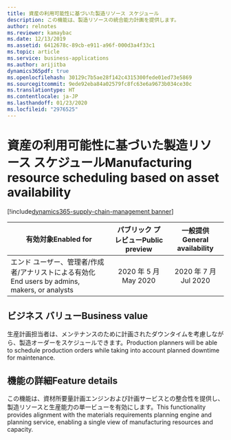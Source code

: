```yaml
---
title: 資産の利用可能性に基づいた製造リソース スケジュール
description: この機能は、製造リソースの統合能力計画を提供します。
author: relnotes
ms.reviewer: kamaybac
ms.date: 12/13/2019
ms.assetid: 6412678c-89cb-e911-a96f-000d3a4f33c1
ms.topic: article
ms.service: business-applications
ms.author: arijitba
dynamics365pdf: true
ms.openlocfilehash: 30129c7b5ae28f142c4315300fede01ed73e5869
ms.sourcegitcommit: 9ede92eba84a02579fc8fc63e6a9673b034ce30c
ms.translationtype: HT
ms.contentlocale: ja-JP
ms.lasthandoff: 01/23/2020
ms.locfileid: "2976525"
---
```

# <a name="manufacturing-resource-scheduling-based-on-asset-availability"></a><span data-ttu-id="b1142-103">資産の利用可能性に基づいた製造リソース スケジュール</span><span class="sxs-lookup"><span data-stu-id="b1142-103">Manufacturing resource scheduling based on asset availability</span></span>
[!include[dynamics365-supply-chain-management banner](../includes/dynamics365-supply-chain-management.md)]



| <span data-ttu-id="b1142-104">有効対象</span><span class="sxs-lookup"><span data-stu-id="b1142-104">Enabled for</span></span>    |  <span data-ttu-id="b1142-105">パブリック プレビュー</span><span class="sxs-lookup"><span data-stu-id="b1142-105">Public preview</span></span> | <span data-ttu-id="b1142-106">一般提供</span><span class="sxs-lookup"><span data-stu-id="b1142-106">General availability</span></span> | 
| ---------- | :----------: |:----------: |
|<span data-ttu-id="b1142-107">エンド ユーザー、管理者/作成者/アナリストによる有効化</span><span class="sxs-lookup"><span data-stu-id="b1142-107">End users by admins, makers, or analysts</span></span>|<span data-ttu-id="b1142-108">2020 年 5 月</span><span class="sxs-lookup"><span data-stu-id="b1142-108">May 2020</span></span>| <span data-ttu-id="b1142-109">2020 年 7 月</span><span class="sxs-lookup"><span data-stu-id="b1142-109">Jul 2020</span></span>|


## <a name="business-value"></a><span data-ttu-id="b1142-110">ビジネス バリュー</span><span class="sxs-lookup"><span data-stu-id="b1142-110">Business value</span></span>
<!-- bv start -->
<span data-ttu-id="b1142-111">生産計画担当者は、メンテナンスのために計画されたダウンタイムを考慮しながら、製造オーダーをスケジュールできます。</span><span class="sxs-lookup"><span data-stu-id="b1142-111">Production planners will be able to schedule production orders while taking into account planned downtime for maintenance.</span></span> 
<!-- bv end -->



## <a name="feature-details"></a><span data-ttu-id="b1142-112">機能の詳細</span><span class="sxs-lookup"><span data-stu-id="b1142-112">Feature details</span></span>
<!--feature detail start -->
<span data-ttu-id="b1142-113">この機能は、資材所要量計画エンジンおよび計画サービスとの整合性を提供し、製造リソースと生産能力の単一ビューを有効にします。</span><span class="sxs-lookup"><span data-stu-id="b1142-113">This functionality provides alignment with the materials requirements planning engine and planning service, enabling a single view of manufacturing resources and capacity.</span></span>
<!--feature detail end -->











